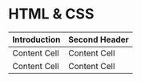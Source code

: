 # HTML & CSS



| Introduction  | Second Header |
| ------------- | ------------- |
| Content Cell  | Content Cell  |
| Content Cell  | Content Cell  |
